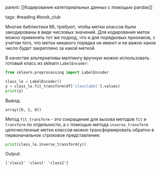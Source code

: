 parent: [[Кодирование категориальных данных с помощью pandas]]

tags: #reading #book_club 

Многие библиотеки ML требуют, чтобы метки классов были закодированы в виде числовых значений. Для кодирования меток можно применять тот же подход, что и для порядковых признаков, с учетом того, что метки никакого порядка не имеют и не важно какое число будет закреплено за какой меткой.

В качестве альтернативы маппингу вручную можно использовать готовый класс из sklearn `LabelEncoder`:

```python
from sklearn.preprocessing import LabelEncoder

class_le = LabelEncoder()
y = class_le.fit_transform(df['classlabel'].values)
print(y)
```

Вывод:

```output
array([0, 1, 0])
```

Метод `fit_transform` - это сокращение для вызова методов `fit` и `transform` по отдельности, а с помощью метода `inverse_transform` целочисленные метки классов можно трансформировать обратно в первоначальное строковое представление:

```python
print(class_le.inverse_transform(y))
```

Output:

```output
['class2' 'classl' 'class2']
```
